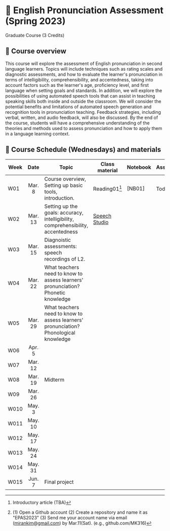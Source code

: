 # 📕 English Pronunciation Assessment (Spring 2023)
Graduate Course (3 Credits)

## 🔳 Course overview
This course will explore the assessment of English pronunciation in second language learners. Topics will include techniques such as rating scales and diagnostic assessments, and how to evaluate the learner's pronunciation in terms of intelligibility, comprehensibility, and accentedness, taking into account factors such as the learner's age, proficiency level, and first language when setting goals and standards. In addition, we will explore the possibilities of using automated speech tools that can assist in teaching speaking skills both inside and outside the classroom.  We will consider the potential benefits and limitations of automated speech generation and recognition tools in pronunciation teaching. Feedback strategies, including verbal, written, and audio feedback, will also be discussed. By the end of the course, students will have a comprehensive understanding of the theories and methods used to assess pronunciation and how to apply them in a language learning context.

## 🔳 Course Schedule (Wednesdays) and materials


|Week|Date|Topic|Class material|Notebook|Assignments|
|--|:--:|--|--|--|--|
|W01|Mar. 8|Course overview, Setting up basic tools, introduction.|Reading01[^1]|[NB01]|Todo[^2]|
|W02|Mar. 13|Setting up the goals: accuracy, intelligibility, comprehensibility, accentedness |[Speech Studio](https://speech.microsoft.com/portal/pronunciationassessmenttool)|||
|W03|Mar. 15|Diagnoistic assessments: speech recordings of L2. | ||
|W04|Mar. 22|What teachers need to know to assess learners' pronunciation? Phonetic knowledge | ||
|W05|Mar. 29|What teachers need to know to assess learners' pronunciation? Phonological knowledge | ||
|W06|Apr. 5| | ||
|W07|Mar. 12| | ||
|W08|Mar. 19|Midterm | ||
|W09|Mar. 26| | ||
|W010|May. 3| | ||
|W011|May. 10| | ||
|W012|May. 17| | ||
|W013|May. 24| | ||
|W014|May. 31| | ||
|W015|Jun. 7|Final project | ||



[^1]: Introductory article (TBA)
[^2]: (1) Open a Github account (2) Create a repository and name it as "EPAS2023" (3) Send me your account name via email (mirankim@gmail.com) by Mar.11(Sat). (e.g., github.com/MK316)
